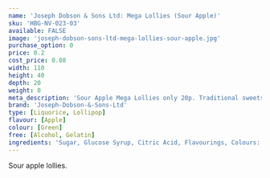 ```yaml
---
name: 'Joseph Dobson & Sons Ltd: Mega Lollies (Sour Apple)'
sku: 'HBG-NV-023-03'
available: FALSE
image: 'joseph-dobson-sons-ltd-mega-lollies-sour-apple.jpg'
purchase_option: 0
price: 0.2
cost_price: 0.08
width: 110
height: 40
depth: 20
weight: 0
meta_description: 'Sour Apple Mega Lollies only 20p. Traditional sweets and more at Humbugs Confectionery Store. Specialists in satisfying your sweet tooth!'
brand: 'Joseph-Dobson-&-Sons-Ltd'
type: [Liquorice, Lollipop]
flavour: [Apple]
colour: [Green]
free: [Alcohol, Gelatin]
ingredients: 'Sugar, Glucose Syrup, Citric Acid, Flavourings, Colours: E-102, E-142. Contains Sulphates. '
---
```

Sour apple lollies.